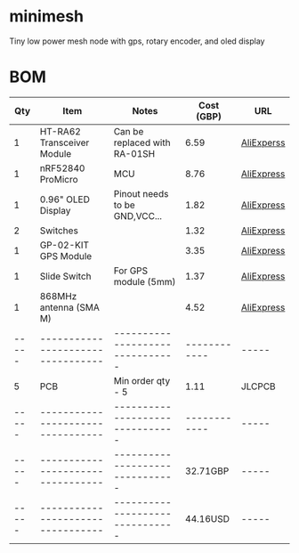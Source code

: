 # minimesh
Tiny low power mesh node with gps, rotary encoder, and oled display

# BOM

| Qty | Item                            | Notes                         | Cost (GBP) | URL |
|-----|---------------------------------|-------------------------------|------------|-----|
| 1   | HT-RA62 Transceiver Module      | Can be replaced with RA-01SH  | 6.59       | [AliExperss](https://www.aliexpress.com/item/1005005543917617.html)                         |
| 1   | nRF52840 ProMicro               | MCU                           | 8.76       | [AliExpress](https://www.aliexpress.com/item/1005006446457448.html)                         |
| 1   | 0.96" OLED Display              | Pinout needs to be GND,VCC... | 1.82       | [AliExpress](https://www.aliexpress.com/item/1005008738379315.html)                         |
| 2   | Switches                        |                               | 1.32       | [AliExpress](https://www.aliexpress.com/item/4001125532910.html)                            |
| 1   | GP-02-KIT GPS Module            |                               | 3.35       | [AliExpress](https://www.aliexpress.com/item/1005008346885630.html)                         |
| 1   | Slide Switch                    | For GPS module (5mm)          | 1.37       | [AliExpress](https://www.aliexpress.com/item/1005007162182882.html)                         |
| 1   | 868MHz antenna (SMA M)          |                               | 4.52       | [AliExpress](https://www.aliexpress.com/item/1005006712636707.html)                         |
|-----|---------------------------------|-------------------------------|------------|-----|
| 5   | PCB                             | Min order qty - 5             | 1.11       | JLCPCB                                                                                      |
|-----|---------------------------------|-------------------------------|------------|-----|
|-----|---------------------------------|-------------------------------| 32.71GBP   |-----|
|-----|---------------------------------|-------------------------------| 44.16USD   |-----|
